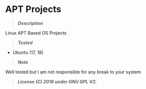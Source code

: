 # APT Projects



> **_Description_**

Linux APT Based OS Projects 



> **_Tested_**
- Ubuntu (17, 18)



> **_Note_**

Well tested but I am not responsible for any break to your system



> **_License (C) 2018 under GNU GPL V2._**
